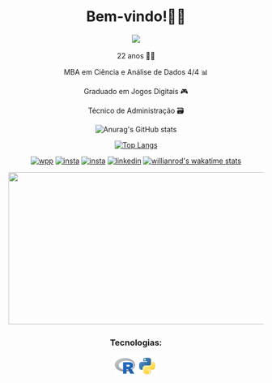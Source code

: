 <h1 align="center"> Bem-vindo!👋🏼</h1>

<div id="header" align="center">

<img src="https://media.giphy.com/media/M9gbBd9nbDrOTu1Mqx/giphy.gif" width="100"/>

22 anos 🤞✨

MBA em Ciência e Análise de Dados 4/4 📊

Graduado em Jogos Digitais 🎮

Técnico de Administração 🗃️


  
![Anurag's GitHub stats](https://github-readme-stats.vercel.app/api?username=Juniorffonseca&show_icons=true&theme=cobalt)

  
[![Top Langs](https://github-readme-stats.vercel.app/api/top-langs/?username=Juniorffonseca&layout=compact&theme=cobalt)](https://github.com/anuraghazra/github-readme-stats)

[![wpp](https://img.shields.io/badge/WhatsApp-25D366?style=for-the-badge&logo=whatsapp&logoColor=white)](https://wa.me/5511946357021) 
[![insta](https://img.shields.io/badge/Instagram-E4405F?style=for-the-badge&logo=instagram&logoColor=white)](https://www.instagram.com/_jrff/) 
[![insta](https://img.shields.io/badge/website-000000?style=for-the-badge&logo=About.me&logoColor=white)](https://juniorffonseca.github.io/Portfolio/) 
[![linkedin](https://img.shields.io/badge/LinkedIn-0077B5?style=for-the-badge&logo=linkedin&logoColor=white)](https://www.linkedin.com/in/edinaldoffjr/)
[![willianrod's wakatime stats](https://github-readme-stats.vercel.app/api/wakatime?username=Juniorffonseca)](https://github.com/anuraghazra/github-readme-stats)

  <img src="https://media.giphy.com/media/dWesBcTLavkZuG35MI/giphy.gif" width="600" height="300"/>
 
 ### Tecnologias:
 <img src = 'https://raw.githubusercontent.com/devicons/devicon/1119b9f84c0290e0f0b38982099a2bd027a48bf1/icons/r/r-original.svg' width="40" height="40"/>
 <img src = 'https://raw.githubusercontent.com/devicons/devicon/1119b9f84c0290e0f0b38982099a2bd027a48bf1/icons/python/python-original.svg' width='40' height='40'/>
 
</div>
